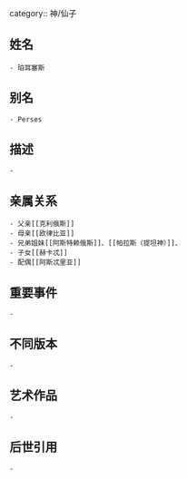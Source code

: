 category:: 神/仙子
## 姓名
	- 珀耳塞斯
## 别名
	- Perses
## 描述
	-
## 亲属关系
	- 父亲[[克利俄斯]]
	- 母亲[[欧律比亚]]
	- 兄弟姐妹[[阿斯特赖俄斯]]、[[帕拉斯（提坦神）]]、
	- 子女[[赫卡忒]]
	- 配偶[[阿斯忒里亚]]
## 重要事件
	-
## 不同版本
	-
## 艺术作品
	-
## 后世引用
	-
